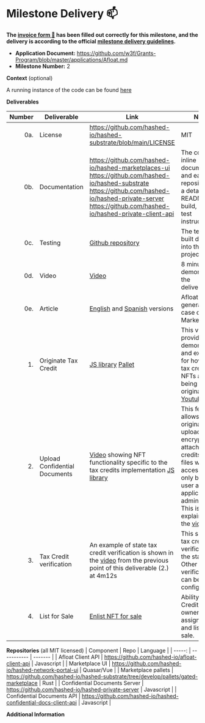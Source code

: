 # Milestone Delivery :mailbox:

**The [invoice form :pencil:](https://docs.google.com/forms/d/e/1FAIpQLSfmNYaoCgrxyhzgoKQ0ynQvnNRoTmgApz9NrMp-hd8mhIiO0A/viewform) has been filled out correctly for this milestone, and the delivery is according to the official [milestone delivery guidelines](https://github.com/w3f/Grants-Program/blob/master/docs/milestone-deliverables-guidelines.md).**

- **Application Document:** https://github.com/w3f/Grants-Program/blob/master/applications/Afloat.md
- **Milestone Number:** 2

**Context** (optional)

A running instance of the code can be found [here](https://hashed-portal-dev.hashed.systems/login)

**Deliverables**

| Number | Deliverable                   | Link                                                                                                                                                                                                                                                                                                                     | Notes                                                                                                                                                                                                                                           |
| -----: | ----------------------------- | ------------------------------------------------------------------------------------------------------------------------------------------------------------------------------------------------------------------------------------------------------------------------------------------------------------------------ | ----------------------------------------------------------------------------------------------------------------------------------------------------------------------------------------------------------------------------------------------- |
|    0a. | License                       | https://github.com/hashed-io/hashed-substrate/blob/main/LICENSE                                                                                                                                                                                                                                                          | MIT                                                                                                                                                                                                                                             |
|    0b. | Documentation                 | https://github.com/hashed-io/hashed-marketplaces-ui <br> https://github.com/hashed-io/hashed-substrate<br> https://github.com/hashed-io/hashed-private-server <br> https://github.com/hashed-io/hashed-private-client-api                                                                                                | The code has inline documentation and each repository has a detailed README with build, run, and test instructions.                                                                                                                             |
|    0c. | Testing                       | [Github repository](https://github.com/hashed-io/hashed-substrate/blob/main/pallets/gated-marketplace/src/tests.rs)                                                                                                                                                                                                      | The test is built directly into the Rust project                                                                                                                                                                                                |
|    0d. | Video                         | [Video](https://drive.google.com/file/d/1tpmsaml4RmKbPb2PB5D0_32y_NcVDSZ7/view?usp=share_link)                                                                                                                                                                                                                           | 8 minute video demonstrating the deliverables                                                                                                                                                                                                   |
|    0e. | Article                       | [English](https://docs.google.com/document/d/1bDswb619nkdL0xt41GEJEtyLcCOc3LO-M-dB2RdDr9s/edit?usp=sharing) and [Spanish](https://docs.google.com/document/d/1DNHgONQrZfpG4f0f79n6pS9h9jUQQDW52OlWCw1TiJA/edit?usp=sharing) versions                                                                                     | Afloat's and general use case of gated Marketplaces                                                                                                                                                                                             |
|     1. | Originate Tax Credit          | [JS library](https://github.com/hashed-io/afloat-client-api/blob/master/src/model/polkadot-pallets/afloatApi.js#L34) [Pallet](https://github.com/hashed-io/hashed-substrate/blob/develop/pallets/fruniques/src/lib.rs#L177)                                                                                              | This video provides a demonstration and explainer for how new tax credit NFTs are being originated: [Youtube Video](https://youtu.be/dpFk2d0UXYc)                                                                                               |
|     2. | Upload Confidential Documents | [Video](https://drive.google.com/file/d/1yvCiuJ7P5xTPtTwCLZyNWCSez4NBUGfP/view?usp=sharing) showing NFT functionality specific to the tax credits implementation [JS library](https://github.com/hashed-io/hashed-confidential-docs-client-api/blob/015b59837eb8c0117fecb0c6323053d605a6f5fd/src/model/OwnedData.js#L57) | This feature allows for NFT originators to upload encrypted files attached to tax credits. The files will be accessible only by the user and the application administrator. This is also explained in the [video](https://youtu.be/dpFk2d0UXYc) |
|     3. | Tax Credit verification       | An example of state tax credit verification is shown in the [video](https://drive.google.com/file/d/1yvCiuJ7P5xTPtTwCLZyNWCSez4NBUGfP/view?usp=sharing) from the previous point of this deliverable (2.) at 4m12s                                                                                                        | This shows a tax credit verification at the state level. Other verifications can be configured.                                                                                                                                                 |
|     4. | List for Sale                 | [Enlist NFT for sale](https://github.com/hashed-io/hashed-substrate/blob/00135e71f7bed81cf9f8dbd902b989bd19393f7e/pallets/gated-marketplace/src/lib.rs#L549)                                                                                                                                                             | Ability for Tax Credit (NFT) owners to assign a price and list it for sale.                                                                                                                                                                     |

**Repositories**
(all MIT licensed)
| Component | Repo | Language |
| -----: | ----------- | ------- |
| Afloat Client API | https://github.com/hashed-io/afloat-client-api | Javascript |
| Marketplace UI | https://github.com/hashed-io/hashed-network-portal-ui | Quasar/Vue |
| Marketplace pallets | https://github.com/hashed-io/hashed-substrate/tree/develop/pallets/gated-marketplace | Rust |
| Confidential Documents Server | https://github.com/hashed-io/hashed-private-server | Javascript |
| Confidential Documents API | https://github.com/hashed-io/hashed-confidential-docs-client-api | Javascript |

**Additional Information**
